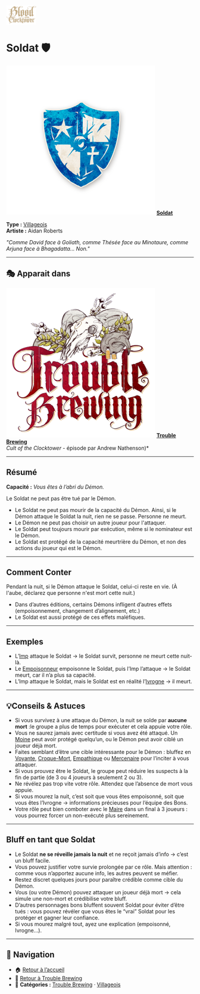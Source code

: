 <p align="left">
  <a href="/botc-fr-bambi/">
    <img src="../images/logo.png" alt="Accueil BotC FR" width="80">
  </a>
</p>

# Soldat 🛡️

[<img src="../images/Icon_soldier.png" alt="Soldat" width="400">](soldat.md) [**Soldat**](../tb_roles/soldat.md)

**Type :** [Villageois](../villageois.md)  
**Artiste :** Aidan Roberts  

*"Comme David face à Goliath, comme Thésée face au Minotaure, comme Arjuna face à Bhagadatta... Non."*

---

## 🎭 Apparait dans
[<img src="../images/Logo_trouble_brewing.png" alt="Trouble Brewing" width="400">](../trouble_brewing.md) [**Trouble Brewing**](../trouble_brewing.md)  
*Cult of the Clocktower* - épisode par Andrew Nathenson)*  

---

## Résumé
**Capacité :** *Vous êtes à l’abri du Démon.*  

Le Soldat ne peut pas être tué par le Démon.

- Le Soldat ne peut pas mourir de la capacité du Démon. Ainsi, si le Démon attaque le Soldat la nuit, rien ne se passe. Personne ne meurt. 
- Le Démon ne peut pas choisir un autre joueur pour l'attaquer.
- Le Soldat peut toujours mourir par exécution, même si le nominateur est le Démon. 
- Le Soldat est protégé de la capacité meurtrière du Démon, et non des actions du joueur qui est le Démon.

---
## Comment Conter

Pendant la nuit, si le Démon attaque le Soldat, celui-ci reste en vie. (À l'aube, déclarez que personne n'est mort cette nuit.)
- Dans d’autres éditions, certains Démons infligent d’autres effets (empoisonnement, changement d’alignement, etc.)
- Le Soldat est aussi protégé de ces effets maléfiques.  


---
## Exemples
- L’[Imp](imp.md) attaque le Soldat → le Soldat survit, personne ne meurt cette nuit-là.  
- Le [Empoisonneur](poisoner.md) empoisonne le Soldat, puis l’Imp l’attaque → le Soldat meurt, car il n’a plus sa capacité.  
- L’Imp attaque le Soldat, mais le Soldat est en réalité l’[Ivrogne](ivrogne.md) → il meurt.  

---

## 💡Conseils & Astuces
- Si vous survivez à une attaque du Démon, la nuit se solde par **aucune mort** :le groupe a plus de temps pour exécuter et cela appuie votre rôle.  
- Vous ne saurez jamais avec certitude si vous avez été attaqué. Un [Moine](moine.md) peut avoir protégé quelqu’un, ou le Démon peut avoir ciblé un joueur déjà mort.  
- Faites semblant d’être une cible intéressante pour le Démon : bluffez en [Voyante](voyante.md), [Croque-Mort](croque-mort.md), [Empathique](empathique.md) ou [Mercenaire](mercenaire.md) pour l’inciter à vous attaquer.  
- Si vous prouvez être le Soldat, le groupe peut réduire les suspects à la fin de partie (de 3 ou 4 joueurs à seulement 2 ou 3).  
- Ne révélez pas trop vite votre rôle. Attendez que l’absence de mort vous appuie.  
- Si vous mourez la nuit, c’est soit que vous êtes empoisonné, soit que vous êtes l’Ivrogne → informations précieuses pour l’équipe des Bons.  
- Votre rôle peut bien comboter avec le [Maire](maire.md) dans un final à 3 joueurs : vous pourrez forcer un non-exécuté plus sereinement.  

---

## Bluff en tant que Soldat
- Le Soldat **ne se réveille jamais la nuit** et ne reçoit jamais d’info → c’est un bluff facile.  
- Vous pouvez justifier votre survie prolongée par ce rôle. Mais attention : comme vous n’apportez aucune info, les autres peuvent se méfier.  
- Restez discret quelques jours pour paraître crédible comme cible du Démon.  
- Vous (ou votre Démon) pouvez attaquer un joueur déjà mort → cela simule une non-mort et crédibilise votre bluff.  
- D’autres personnages bons bluffent souvent Soldat pour éviter d’être tués : vous pouvez révéler que vous êtes le “vrai” Soldat pour les protéger et gagner leur confiance.  
- Si vous mourez malgré tout, ayez une explication (empoisonné, Ivrogne…).  

---

## 📂 Navigation 

- 🏠 [Retour à l’accueil](/botc-fr-bambi/)  
- 🍺 [Retour à Trouble Brewing](../trouble_brewing.md)  
- 📂 **Catégories :** [Trouble Brewing](../trouble_brewing.md) · [Villageois](../villageois.md) 
